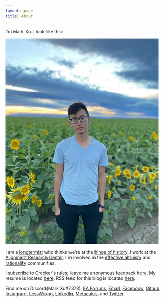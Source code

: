 ```yaml
---
layout: page
title: About
---
```


I'm Mark Xu. I look like this:

![](/assets/profile_640.png)

I am a [longtermist](https://forum.effectivealtruism.org/tag/longtermism) who thinks we're at the [hinge of history](https://forum.effectivealtruism.org/tag/hinge-of-history). I work at the [Alignment Research Center](https://alignmentresearchcenter.org/). I'm involved in the [effective altruism](https://www.effectivealtruism.org/articles/introduction-to-effective-altruism/) and [rationality](https://www.lesswrong.com/s/d922gAtBM8JNzkKKJ/p/xhQxJ7WSZZRkzNZJ8) communities.

I subscribe to [Crocker's rules](https://www.lesswrong.com/tag/crockers-rules); leave me anonymous feedback [here](https://www.admonymous.co/mark). My resume is located [here](/downloads/resume.pdf). RSS feed for this blog is located [here](https://markxu.com/atom.xml).

Find me on Discord(Mark Xu#7373), [EA Forums](https://forum.effectivealtruism.org/users/mark-xu), [Email](mailto:m@rkxu.me), [Facebook](https://www.facebook.com/markxu0), [Github](https://github.com/markzxu), [Instagram](https://www.instagram.com/markzxu/), [LessWrong](https://www.lesswrong.com/users/mark-xu), [LinkedIn](https://www.linkedin.com/in/xu-mark/), [Metaculus](https://www.metaculus.com/accounts/profile/112002/), and [Twitter](https://twitter.com/markzxu).

